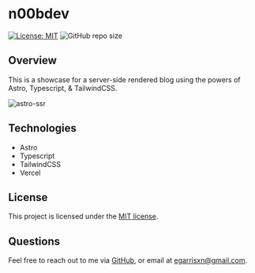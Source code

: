 # n00bdev

[![License: MIT](https://img.shields.io/badge/License-MIT-yellow.svg)](https://opensource.org/licenses/MIT)  ![GitHub repo size](https://img.shields.io/github/repo-size/egarrisxn/n00bdev)

## Overview

This is a showcase for a server-side rendered blog using the powers of Astro, Typescript, & TailwindCSS.

![astro-ssr](https://github.com/egarrisxn/n00bdev/assets/126130230/13419e4f-0b63-49b3-b7e6-75bcf5beff5d)

## Technologies

- Astro
- Typescript
- TailwindCSS
- Vercel

## License

This project is licensed under the [MIT license](https://opensource.org/licenses/MIT).

## Questions

Feel free to reach out to me via [GitHub](https://github.com/EGARRISXN), or email at egarrisxn@gmail.com.
